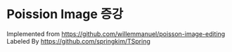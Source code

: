 # Poission Image 증강
Implemented from https://github.com/willemmanuel/poisson-image-editing
Labeled By https://github.com/springkim/TSpring
